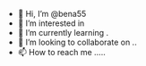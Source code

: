 - 👋 Hi, I’m @bena55 
- 👀 I’m interested in 
- 🌱 I’m currently learning .
- 💞️ I’m looking to collaborate on ..
- 📫 How to reach me .....

<!---
bena55/bena55 is a ✨ special ✨ repository because its `README.md` (this file) appears on your GitHub profile.
You can click the Preview link to take a look at your changes.
--->
